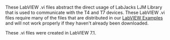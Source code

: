 These LabVIEW .vi files abstract the direct usage of LabJacks LJM Library that is used to communicate with the T4 and T7 devices.  These LabVIEW .vi files require many of the files that are distributed in our [LabVIEW Examples](https://labjack.com/support/software/examples/ljm/labview) and will not work properly if they haven't already been downloaded.

These .vi files were created in LabVIEW 7.1.
